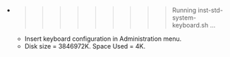 * >>>>>>>>> Running inst-std-system-keyboard.sh ...
  * Insert keyboard configuration in Administration menu.
  * Disk size = 3846972K. Space Used = 4K.
